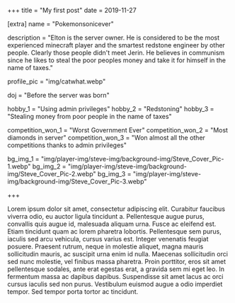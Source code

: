 +++
title = "My first post"
date = 2019-11-27

[extra]
name = "Pokemonsonicever"

description = "Elton is the server owner. He is considered to be the most experienced minecraft player and the smartest redstone engineer by other people. Clearly those people didn't meet Jerin. He believes in communism since he likes to steal the poor peoples money and take it for himself in the name of taxes."

profile_pic = "img/catwhat.webp"

doj = "Before the server was born"

hobby_1 = "Using admin privileges"
hobby_2 = "Redstoning"
hobby_3 = "Stealing money from poor people in the name of taxes"

competition_won_1 = "Worst Government Ever"
competition_won_2 = "Most diamonds in server"
competition_won_3 = "Won almost all the other competitions thanks to admin privileges"

bg_img_1 = "img/player-img/steve-img/background-img/Steve_Cover_Pic-1.webp"
bg_img_2 = "img/player-img/steve-img/background-img/Steve_Cover_Pic-2.webp"
bg_img_3 = "img/player-img/steve-img/background-img/Steve_Cover_Pic-3.webp"

+++

Lorem ipsum dolor sit amet, consectetur adipiscing elit. Curabitur faucibus viverra odio, eu auctor ligula tincidunt a. Pellentesque augue purus, convallis quis augue id, malesuada aliquam urna. Fusce ac eleifend est. Etiam tincidunt quam ac lorem pharetra lobortis. Pellentesque sem purus, iaculis sed arcu vehicula, cursus varius est. Integer venenatis feugiat posuere. Praesent rutrum, neque in molestie aliquet, magna mauris sollicitudin mauris, ac suscipit urna enim id nulla. Maecenas sollicitudin orci sed nunc molestie, vel finibus massa pharetra. Proin porttitor, eros sit amet pellentesque sodales, ante erat egestas erat, a gravida sem mi eget leo. In fermentum massa ac dapibus dapibus. Suspendisse sit amet lacus ac orci cursus iaculis sed non purus. Vestibulum euismod augue a odio imperdiet tempor. Sed tempor porta tortor ac tincidunt.
